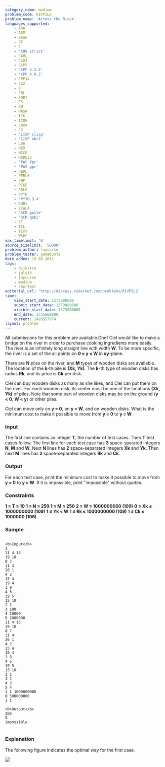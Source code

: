 ```yaml
---
category_name: medium
problem_code: RIVPILE
problem_name: 'Across the River'
languages_supported:
    - ADA
    - ASM
    - BASH
    - BF
    - C
    - 'C99 strict'
    - CAML
    - CLOJ
    - CLPS
    - 'CPP 4.3.2'
    - 'CPP 4.9.2'
    - CPP14
    - CS2
    - D
    - ERL
    - FORT
    - FS
    - GO
    - HASK
    - ICK
    - ICON
    - JAVA
    - JS
    - 'LISP clisp'
    - 'LISP sbcl'
    - LUA
    - NEM
    - NICE
    - NODEJS
    - 'PAS fpc'
    - 'PAS gpc'
    - PERL
    - PERL6
    - PHP
    - PIKE
    - PRLG
    - PYTH
    - 'PYTH 3.4'
    - RUBY
    - SCALA
    - 'SCM guile'
    - 'SCM qobi'
    - ST
    - TCL
    - TEXT
    - WSPC
max_timelimit: '6'
source_sizelimit: '50000'
problem_author: laycurse
problem_tester: gamabunta
date_added: 19-09-2011
tags:
    - dijkstra
    - july13
    - laycurse
    - medium
    - shortest
editorial_url: 'http://discuss.codechef.com/problems/RIVPILE'
time:
    view_start_date: 1373880600
    submit_start_date: 1373880600
    visible_start_date: 1373880600
    end_date: 1735669800
    current: 1493557974
layout: problem
---
```

All submissions for this problem are available.Chef Ciel would like to make a bridge on the river in order to purchase cooking ingredients more easily. The river is an infinitely long straight line with width **W**. To be more specific, the river is a set of the all points on **0 ≤ y ≤ W** in **xy**-plane.

There are **N** piles on the river, and **M** types of wooden disks are available. The location of the **k**-th pile is **(Xk, Yk)**. The **k**-th type of wooden disks has radius **Rk**, and its price is **Ck** per disk.

Ciel can buy wooden disks as many as she likes, and Ciel can put them on the river. For each wooden disk, its center must be one of the locations **(Xk, Yk)** of piles. Note that some part of wooden disks may be on the ground (**y < 0**, **W < y**) or other piles.

Ciel can move only on **y = 0**, on **y = W**, and on wooden disks. What is the minimum cost to make it possible to move from **y = 0** to **y = W**.

### Input

The first line contains an integer **T**, the number of test cases. Then **T** test cases follow. The first line for each test case has **3** space-sparated integers **N**, **M** and **W**. Next **N** lines has **2** space-separated integers **Xk** and **Yk**. Then next **M** lines has **2** space-separated integers **Rk** and **Ck**.

### Output

For each test case, print the minimum cost to make it possible to move from **y = 0** to **y = W**. If it is impossible, print "impossible" without quotes.

### Constraints

**1 ≤ T ≤ 10**
**1 ≤ N ≤ 250**
**1 ≤ M ≤ 250**
**2 ≤ W ≤ 1000000000 (109)**
**0 ≤ Xk ≤ 1000000000 (109)**
**1 ≤ Yk < W**
**1 ≤ Rk ≤ 1000000000 (109)**
**1 ≤ Ck ≤ 1000000 (106)**

### Sample

```

<b>Input</b>
3
11 4 13
19 10
8 7
11 4
26 1
4 2
15 4
19 4
1 9
4 6
19 5
15 10
2 1
3 100
4 10000
5 1000000
11 4 13
19 10
8 7
11 4
26 1
4 2
15 4
19 4
1 9
4 6
19 5
15 10
2 1
3 2
4 3
5 4
1 1 1000000000
0 500000000
1 1

<b>Output</b>
206
5
impossible


```
### Explanation

The following figure indicates the optimal way for the first case.

![](//www.codechef.com/download/RIVPILE.png)